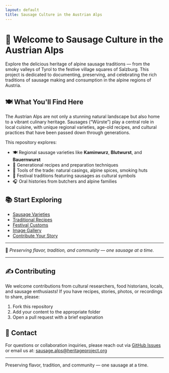 ```yaml
---
layout: default
title: Sausage Culture in the Austrian Alps
---
```

<link rel="stylesheet" href="/css/sausage-theme.css">


# 🥩 Welcome to Sausage Culture in the Austrian Alps

Explore the delicious heritage of alpine sausage traditions — from the smoky valleys of Tyrol to the festive village squares of Salzburg.
This project is dedicated to documenting, preserving, and celebrating the rich traditions of sausage making and consumption in the alpine regions of Austria.

## 🍽️ What You'll Find Here

The Austrian Alps are not only a stunning natural landscape but also home to a vibrant culinary heritage. Sausages (“Würste”) play a central role in local cuisine, with unique regional varieties, age-old recipes, and cultural practices that have been passed down through generations.

This repository explores:
- 🍽️ Regional sausage varieties like **Kaminwurz**, **Blutwurst**, and **Bauernwurst**
- 📜 Generational recipes and preparation techniques
- 🧵 Tools of the trade: natural casings, alpine spices, smoking huts
- 🎉 Festival traditions featuring sausages as cultural symbols
- 🎧 Oral histories from butchers and alpine families

## 📚 Start Exploring
- [Sausage Varieties](/docs/sausages.html)
- [Traditional Recipes](/recipes/)
- [Festival Customs](/docs/festivals.html)
- [Image Gallery](/images/)
- [Contribute Your Story](/docs/contributing.html)

---

🍂 *Preserving flavor, tradition, and community — one sausage at a time.*

---

## ✍️ Contributing

We welcome contributions from cultural researchers, food historians, locals, and sausage enthusiasts! If you have recipes, stories, photos, or recordings to share, please:

1. Fork this repository
2. Add your content to the appropriate folder
3. Open a pull request with a brief explanation

## 💬 Contact

For questions or collaboration inquiries, please reach out via [GitHub Issues](https://github.com/your-username/sausage-culture-austrian-alps/issues) or email us at: [sausage.alps@heritageproject.org](mailto:sausage.alps@heritageproject.org)

---

Preserving flavor, tradition, and community — one sausage at a time.
